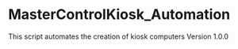 # MasterControlKiosk_Automation
This script automates the creation of kiosk computers
Version 1.0.0

